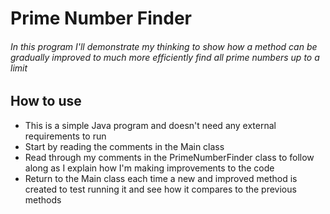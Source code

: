 # Prime Number Finder
###### In this program I'll demonstrate my thinking to show how a method can be gradually improved to much more efficiently find all prime numbers up to a limit

## How to use

- This is a simple Java program and doesn't need any external requirements to run
- Start by reading the comments in the Main class
- Read through my comments in the PrimeNumberFinder class to follow along as I explain how I'm making improvements to the code
- Return to the Main class each time a new and improved method is created to test running it and see how it compares to the previous methods

